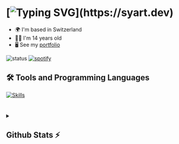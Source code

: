 
# [![Typing SVG](https://readme-typing-svg.herokuapp.com?font=Fira+Code&weight=600&size=30&pause=1000&color=F7F7F7&random=false&width=435&lines=+Hello!;I+am+Syart!)](https://syart.dev)



* 🌍  I'm based in Switzerland
* 👨‍💻  I'm 14 years old
* 🖥️  See my [portfolio](http://syart.vercel.app)

![status](https://nocache.advaith.workers.dev?url=https://img.shields.io/endpoint?url=https://dev.discordprofiles.me/api/badge/status/456483912420556800?simple=true)
[![spotify](https://nocache.advaith.workers.dev?url=https://img.shields.io/endpoint?url=https://dev.discordprofiles.me/api/badge/spotify/456483912420556800)](https://dev.discordprofiles.me/openspotify/456483912420556800)


<h2>🛠️ Tools and Programming Languages</h2>
<a href="https://syart.vercel.app">
    <img src="https://skillicons.dev/icons?i=windows,vscode,pycharm,python,js,nodejs,react,html,css,github,git," alt="Skills">
</a>

#

<details>
  <summary><h2>Github Stats ⚡</h2></summary>
![Syart's GitHub stats](https://github-readme-stats.vercel.app/api?username=syartzahiri&theme=blueberry&count_private=true&hide_border=true&line_height=20" target="_blank)
![Syart's GitHub stats](https://github-readme-stats.vercel.app/api/top-langs/?username=syartzahiri&layout=compact&theme=blueberry&count_private=true&hide_border=true" target=" target="_blank)   

  <a href="https://github-readme-stats.vercel.app/api/top-langs/?username=syartzahiri&layout=compact&theme=blueberry&count_private=true&hide_border=true" target="_blank">Top Languages</a>
</details>


